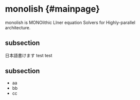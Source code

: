 # monolish {#mainpage}
monolish is MONOlithic LIner equation Solvers for Highly-parallel architecture.

## subsection
日本語書けます
test test

## subsection
* aa
* bb
* cc
